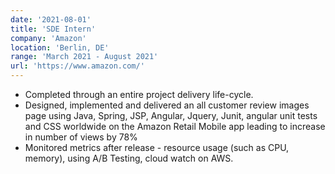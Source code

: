 ```yaml
---
date: '2021-08-01'
title: 'SDE Intern'
company: 'Amazon'
location: 'Berlin, DE'
range: 'March 2021 - August 2021'
url: 'https://www.amazon.com/'
---
```


- Completed through an entire project delivery life-cycle.
- Designed, implemented and delivered an all customer review images page using Java, Spring, JSP, Angular, Jquery, Junit, angular unit tests and CSS worldwide on the Amazon Retail Mobile app leading to increase in number of views by 78\%
- Monitored metrics after release - resource usage (such as CPU, memory), using A/B Testing, cloud watch on AWS.
